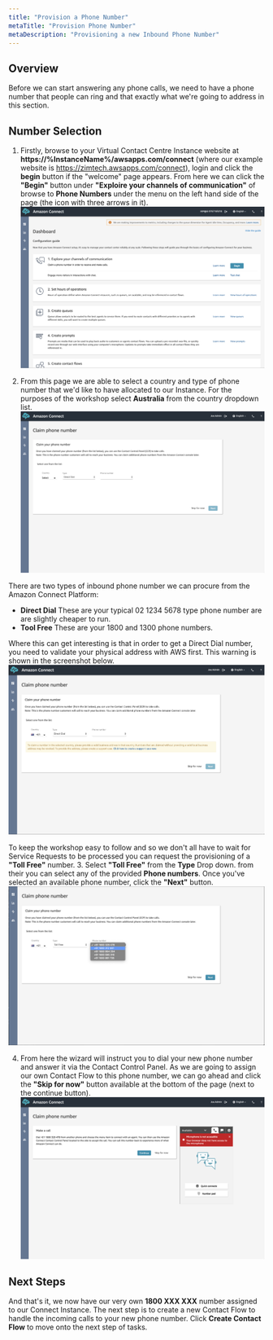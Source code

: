 ```yaml
---
title: "Provision a Phone Number"
metaTitle: "Provision Phone Number"
metaDescription: "Provisioning a new Inbound Phone Number"
---
```


## Overview
Before we can start answering any phone calls, we need to have a phone number that people can ring and that exactly what we're going to address in this section.

## Number Selection
1. Firstly, browse to your Virtual Contact Centre Instance website at <b>https://%InstanceName%/awsapps.com/connect</b> (where our example website is https://zimtech.awsapps.com/connect), login and click the <b>begin</b> button if the "welcome" page appears. From here we can click the <b>"Begin"</b> button under <b>"Exploire your channels of communication"</b> of browse to <b>Phone Numbers</b> under the menu on the left hand side of the page (the icon with three arrows in it).
![Instance Dashboard](./firstInboundFlow-1.png)

2. From this page we are able to select a country and type of phone number that we'd like to have allocated to our Instance. For the purposes of the workshop select <b>Australia</b> from the country dropdown list.
![Claim Phone Number](./firstInboundFlow-2.png)

There are two types of inbound phone number we can procure from the Amazon Connect Platform:
- <b>Direct Dial</b> These are your typical 02 1234 5678 type phone number are are slightly cheaper to run.
- <b>Tool Free</b> These are your 1800 and 1300 phone numbers.

Where this can get interesting is that in order to get a Direct Dial number, you need to validate your physical address with AWS first. This warning is shown in the screenshot below.
![Identity Management - Defined](./firstInboundFlow-3.png)

To keep the workshop easy to follow and so we don't all have to wait for Service Requests to be processed you can request the provisioning of a <b>"Toll Free"</b> number.
3. Select <b>"Toll Free"</b> from the <b>Type</b> Drop down. from their you can select any of the provided <b>Phone numbers</b>. Once you've selected an available phone number, click the <b>"Next"</b> button. 
![New Administrator](./firstInboundFlow-4.png)

4. From here the wizard will instruct you to dial your new phone number and answer it via the Contact Control Panel. As we are going to assign our own Contact Flow to this phone number, we can go ahead and click the <b>"Skip for now"</b> button available at the bottom of the page (next to the continue button).
![New Administrator - Defined](./firstInboundFlow-5.png)

## Next Steps
And that's it, we now have our very own <b>1800 XXX XXX</b> number assigned to our Connect Instance. The next step is to create a new Contact Flow to handle the incoming calls to your new phone number. Click <b>Create Contact Flow</b> to move onto the next step of tasks.